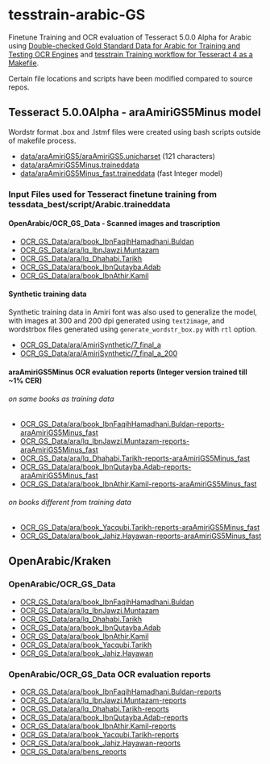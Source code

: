 # tesstrain-arabic-GS

Finetune Training and OCR evaluation of Tesseract 5.0.0 Alpha for Arabic using
[Double-checked Gold Standard Data for Arabic for Training and Testing OCR Engines](https://github.com/OpenArabic/OCR_GS_Data)
and [tesstrain Training workflow for Tesseract 4 as a Makefile](https://github.com/tesseract-ocr/tesstrain).

Certain file locations and scripts have been modified compared to source repos.

## Tesseract 5.0.0Alpha - araAmiriGS5Minus model

Wordstr format .box and .lstmf files were created using bash scripts outside of makefile process.

* [data/araAmiriGS5/araAmiriGS5.unicharset](data/araAmiriGS5/araAmiriGS5.unicharset) (121 characters)
* [data/araAmiriGS5Minus.traineddata](data/araAmiriGS5Minus.traineddata)
* [data/araAmiriGS5Minus_fast.traineddata](data/araAmiriGS5Minus_fast.traineddata) (fast Integer model)

### Input Files used for Tesseract finetune training from tessdata_best/script/Arabic.traineddata

#### OpenArabic/OCR_GS_Data - Scanned images and trascription

* [OCR_GS_Data/ara/book_IbnFaqihHamadhani.Buldan](OCR_GS_Data/ara/book_IbnFaqihHamadhani.Buldan)
* [OCR_GS_Data/ara/lq_IbnJawzi.Muntazam](OCR_GS_Data/ara/lq_IbnJawzi.Muntazam)
* [OCR_GS_Data/ara/lq_Dhahabi.Tarikh](OCR_GS_Data/ara/lq_Dhahabi.Tarikh)
* [OCR_GS_Data/ara/book_IbnQutayba.Adab](OCR_GS_Data/ara/book_IbnQutayba.Adab)
* [OCR_GS_Data/ara/book_IbnAthir.Kamil](OCR_GS_Data/ara/book_IbnAthir.Kamil)

#### Synthetic training data

Synthetic training data in Amiri font was also used to generalize the model,
with images at 300 and 200 dpi generated using `text2image`, and
wordstrbox files generated using `generate_wordstr_box.py` with `rtl` option.

* [OCR_GS_Data/ara/AmiriSynthetic/7_final_a](OCR_GS_Data/ara/AmiriSynthetic/7_final_a)
* [OCR_GS_Data/ara/AmiriSynthetic/7_final_a_200](OCR_GS_Data/ara/AmiriSynthetic/7_final_a_200)

#### araAmiriGS5Minus OCR evaluation reports  (Integer version trained till ~1%  CER)

###### on same books as training data

* [OCR_GS_Data/ara/book_IbnFaqihHamadhani.Buldan-reports-araAmiriGS5Minus_fast](OCR_GS_Data/ara/book_IbnFaqihHamadhani.Buldan-reports-araAmiriGS5Minus_fast)
* [OCR_GS_Data/ara/lq_IbnJawzi.Muntazam-reports-araAmiriGS5Minus_fast](OCR_GS_Data/ara/lq_IbnJawzi.Muntazam-reports-araAmiriGS5Minus_fast)
* [OCR_GS_Data/ara/lq_Dhahabi.Tarikh-reports-araAmiriGS5Minus_fast](OCR_GS_Data/ara/lq_Dhahabi.Tarikh-reports-araAmiriGS5Minus_fast)
* [OCR_GS_Data/ara/book_IbnQutayba.Adab-reports-araAmiriGS5Minus_fast](OCR_GS_Data/ara/book_IbnQutayba.Adab-reports-araAmiriGS5Minus_fast)
* [OCR_GS_Data/ara/book_IbnAthir.Kamil-reports-araAmiriGS5Minus_fast](OCR_GS_Data/ara/book_IbnAthir.Kamil-reports-araAmiriGS5Minus_fast)

###### on books different from training data

* [OCR_GS_Data/ara/book_Yacqubi.Tarikh-reports-araAmiriGS5Minus_fast](OCR_GS_Data/ara/book_Yacqubi.Tarikh-reports-araAmiriGS5Minus_fast)
* [OCR_GS_Data/ara/book_Jahiz.Hayawan-reports-araAmiriGS5Minus_fast](OCR_GS_Data/ara/book_Jahiz.Hayawan-reports-araAmiriGS5Minus_fast)

## OpenArabic/Kraken

### OpenArabic/OCR_GS_Data

* [OCR_GS_Data/ara/book_IbnFaqihHamadhani.Buldan](OCR_GS_Data/ara/book_IbnFaqihHamadhani.Buldan)
* [OCR_GS_Data/ara/lq_IbnJawzi.Muntazam](OCR_GS_Data/ara/lq_IbnJawzi.Muntazam)
* [OCR_GS_Data/ara/lq_Dhahabi.Tarikh](OCR_GS_Data/ara/lq_Dhahabi.Tarikh)
* [OCR_GS_Data/ara/book_IbnQutayba.Adab](OCR_GS_Data/ara/book_IbnQutayba.Adab)
* [OCR_GS_Data/ara/book_IbnAthir.Kamil](OCR_GS_Data/ara/book_IbnAthir.Kamil)
* [OCR_GS_Data/ara/book_Yacqubi.Tarikh](OCR_GS_Data/ara/book_Yacqubi.Tarikh)
* [OCR_GS_Data/ara/book_Jahiz.Hayawan](OCR_GS_Data/ara/book_Jahiz.Hayawan)

### OpenArabic/OCR_GS_Data OCR evaluation reports

* [OCR_GS_Data/ara/book_IbnFaqihHamadhani.Buldan-reports](OCR_GS_Data/ara/book_IbnFaqihHamadhani.Buldan-reports)
* [OCR_GS_Data/ara/lq_IbnJawzi.Muntazam-reports](OCR_GS_Data/ara/lq_IbnJawzi.Muntazam-reports)
* [OCR_GS_Data/ara/lq_Dhahabi.Tarikh-reports](OCR_GS_Data/ara/lq_Dhahabi.Tarikh-reports)
* [OCR_GS_Data/ara/book_IbnQutayba.Adab-reports](OCR_GS_Data/ara/book_IbnQutayba.Adab-reports)
* [OCR_GS_Data/ara/book_IbnAthir.Kamil-reports](OCR_GS_Data/ara/book_IbnAthir.Kamil-reports)
* [OCR_GS_Data/ara/book_Yacqubi.Tarikh-reports](OCR_GS_Data/ara/book_Yacqubi.Tarikh-reports)
* [OCR_GS_Data/ara/book_Jahiz.Hayawan-reports](OCR_GS_Data/ara/book_Jahiz.Hayawan-reports)
* [OCR_GS_Data/ara/bens_reports](OCR_GS_Data/ara/bens_reports)